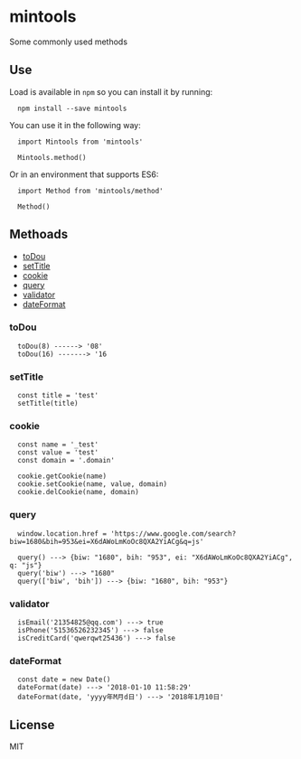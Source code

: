 # mintools
Some commonly used methods

## Use

Load is available in `npm` so you can install it by running:

```
  npm install --save mintools
```

You can use it in the following way:

```
  import Mintools from 'mintools'

  Mintools.method()
```

Or in an environment that supports ES6:

```
  import Method from 'mintools/method'

  Method()
```

## Methoads

- [toDou](./packages/toDou.js)
- [setTitle](./packages/setTitle.js)
- [cookie](./packages/cookie.js)
- [query](./packages/query.js)
- [validator](./packages/validator.js)
- [dateFormat](./packages/dateFormat.js)

### toDou

```
  toDou(8) ------> '08'
  toDou(16) -------> '16
```

### setTitle

```
  const title = 'test'
  setTitle(title)
```

### cookie

```
  const name = '_test'
  const value = 'test'
  const domain = '.domain'
  
  cookie.getCookie(name)
  cookie.setCookie(name, value, domain)
  cookie.delCookie(name, domain)
```

### query

```
  window.location.href = 'https://www.google.com/search?biw=1680&bih=953&ei=X6dAWoLmKoOc8QXA2YiACg&q=js'

  query() ---> {biw: "1680", bih: "953", ei: "X6dAWoLmKoOc8QXA2YiACg", q: "js"}
  query('biw') ---> "1680"
  query(['biw', 'bih']) ---> {biw: "1680", bih: "953"}
```

### validator

```
  isEmail('21354825@qq.com') ---> true
  isPhone('51536526232345') ---> false
  isCreditCard('qwerqwt25436') ---> false
```

### dateFormat

```
  const date = new Date()
  dateFormat(date) ---> '2018-01-10 11:58:29'
  dateFormat(date, 'yyyy年M月d日') ---> '2018年1月10日'
```

## License

MIT
